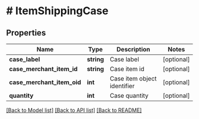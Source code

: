 # # ItemShippingCase

## Properties

Name | Type | Description | Notes
------------ | ------------- | ------------- | -------------
**case_label** | **string** | Case label | [optional]
**case_merchant_item_id** | **string** | Case item id | [optional]
**case_merchant_item_oid** | **int** | Case item object identifier | [optional]
**quantity** | **int** | Case quantity | [optional]

[[Back to Model list]](../../README.md#models) [[Back to API list]](../../README.md#endpoints) [[Back to README]](../../README.md)
